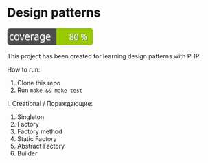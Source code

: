 # Design patterns
[![Tests Coverage](https://github.com/twent/design-patterns-php/blob/main/badge.svg)](https://github.com/twent/design-patterns-php/actions)

This project has been created for learning design patterns with PHP.

How to run:
1. Clone this repo
2. Run `make && make test`

I. Creational / Пораждающие:
   1. Singleton
   2. Factory
   3. Factory method
   4. Static Factory
   5. Abstract Factory
   6. Builder
